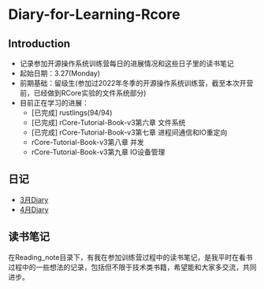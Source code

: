 # Diary-for-Learning-Rcore
  
## Introduction
+ 记录参加开源操作系统训练营每日的进展情况和这些日子里的读书笔记
+ 起始日期：3.27(Monday)
+ 前期基础：留级生(参加过2022年冬季的开源操作系统训练营，截至本次开营前，已经做到RCore实验的文件系统部分)
+ 目前正在学习的进展：
  + [已完成] rustlings(94/94) 
  + [已完成] rCore-Tutorial-Book-v3第六章 文件系统
  + [已完成] rCore-Tutorial-Book-v3第七章 进程间通信和IO重定向
  + rCore-Tutorial-Book-v3第八章 并发
  + rCore-Tutorial-Book-v3第九章 IO设备管理

## 日记
+ [3月Diary](/Diary/March/diary.md)
+ [4月Diary](/Diary/April/diary.md)

## 读书笔记
在Reading_note目录下，有我在参加训练营过程中的读书笔记，是我平时在看书过程中的一些想法的记录，包括但不限于技术类书籍，希望能和大家多交流，共同进步。
